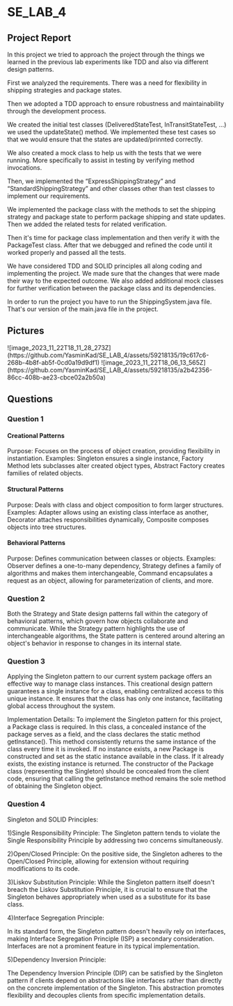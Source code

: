 # SE_LAB_4
<h2>Project Report</h2>
<p>
In this project we tried to approach the project through the things we learned in the previous lab experiments like TDD and also via different design patterns.
</p>
<p>
First we analyzed the requirements. There was a need for flexibility in shipping strategies and package states.
</p>
<p>
Then we adopted a TDD approach to ensure robustness and maintainability through the development process.
</p>
<p>
We created the initial test classes (DeliveredStateTest, InTransitStateTest, …) we used the updateState() method. We implemented these test cases so that we would ensure that the states are updated/prinnted correctly.
</p>
<p>
We also created a mock class to help us with the tests that we were running. More specifically to assist in testing by verifying method invocations.
</p>
<p>
Then, we implemented the “ExpressShippingStrategy” and “StandardShippingStrategy” and other classes other than test classes to implement our requirements.
</p>
<p>
We implemented the package class with the methods to set the shipping strategy and package state to perform package shipping and state updates. Then we added the related tests for related verification.
</p>
<p>
Then it's time for package class implementation and then verify it with the PackageTest class. After that we debugged and refined the code until it worked properly and passed all the tests.
</p>
<p>
We have considered TDD and SOLID principles all along coding and implementing the project. We made sure that the changes that were made their way to the expected outcome.
We also added additional mock classes for further verification between the package class and its dependencies.
</p>
<p>In order to run the project you have to run the ShippingSystem.java file. That's our version of the main.java file in the project.</p>
<h2>Pictures</h2>
<p>
![image_2023_11_22T18_11_28_273Z](https://github.com/YasminKad/SE_LAB_4/assets/59218135/19c617c6-268b-4b8f-ab5f-0cd0a19d9df1)
![image_2023_11_22T18_06_13_565Z](https://github.com/YasminKad/SE_LAB_4/assets/59218135/a2b42356-86cc-408b-ae23-cbce02a2b50a)
</p>

<h2>Questions</h2>
<h3>Question 1</h3>
<h4>Creational Patterns</h4>
<p>
Purpose: Focuses on the process of object creation, providing flexibility in instantiation.
Examples: Singleton ensures a single instance, Factory Method lets subclasses alter created object types, Abstract Factory creates families of related objects.
</p>
<h4>Structural Patterns</h4>
<p>
Purpose: Deals with class and object composition to form larger structures.
Examples: Adapter allows using an existing class interface as another, Decorator attaches responsibilities dynamically, Composite composes objects into tree structures.
</p>
<h4>Behavioral Patterns</h4>
<p>
Purpose: Defines communication between classes or objects.
Examples: Observer defines a one-to-many dependency, Strategy defines a family of algorithms and makes them interchangeable, Command encapsulates a request as an object, allowing for parameterization of clients, and more.


<h3>Question 2</h3>
<p>Both the Strategy and State design patterns fall within the category of behavioral patterns, which govern how objects collaborate and communicate. While the Strategy pattern highlights the use of interchangeable algorithms, the State pattern is centered around altering an object's behavior in response to changes in its internal state.</p>

<h3>Question 3</h3>
<p>Applying the Singleton pattern to our current system package offers an effective way to manage class instances. This creational design pattern guarantees a single instance for a class, enabling centralized access to this unique instance. It ensures that the class has only one instance, facilitating global access throughout the system.</p>

<p>Implementation Details: To implement the Singleton pattern for this project, a Package class is required. In this class, a concealed instance of the package serves as a field, and the class declares the static method getInstance(). This method consistently returns the same instance of the class every time it is invoked. If no instance exists, a new Package is constructed and set as the static instance available in the class. If it already exists, the existing instance is returned. The constructor of the Package class (representing the Singleton) should be concealed from the client code, ensuring that calling the getInstance method remains the sole method of obtaining the Singleton object.</p>

<h3>Question 4</h3>
<p>Singleton and SOLID Principles:</p>

<p>1)Single Responsibility Principle:
The Singleton pattern tends to violate the Single Responsibility Principle by addressing two concerns simultaneously.</p>

<p>2)Open/Closed Principle:
On the positive side, the Singleton adheres to the Open/Closed Principle, allowing for extension without requiring modifications to its code.</p>

<p>3)Liskov Substitution Principle:
While the Singleton pattern itself doesn't breach the Liskov Substitution Principle, it is crucial to ensure that the Singleton behaves appropriately when used as a substitute for its base class.
</p>

<p>4)Interface Segregation Principle:
<p>In its standard form, the Singleton pattern doesn't heavily rely on interfaces, making Interface Segregation Principle (ISP) a secondary consideration. Interfaces are not a prominent feature in its typical implementation.</p>

<p>5)Dependency Inversion Principle:</p>
<p>The Dependency Inversion Principle (DIP) can be satisfied by the Singleton pattern if clients depend on abstractions like interfaces rather than directly on the concrete implementation of the Singleton. This abstraction promotes flexibility and decouples clients from specific implementation details.</p>

